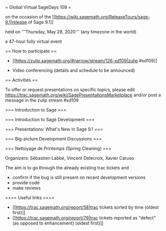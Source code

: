= Global Virtual SageDays 109 =

on the occasion of the [[https://wiki.sagemath.org/ReleaseTours/sage-9.1|release of Sage 9.1]]

held on '''Thursday, May 28, 2020''' (any timezone in the world) 

a 47-hour fully virtual event

== How to participate ==

* [[https://zulip.sagemath.org/#narrow/stream/126-sd109|zulip #sd109]]

* Video conferencing (details and schedule to be announced)

== Activities ==

To offer or request presentations on specific topics, please edit https://trac.sagemath.org/wiki/SagePresentationsMarketplace
and/or post a message in the zulip stream #sd109  

=== Introduction to Sage ===


=== Introduction to Sage Development ===


=== Presentations: What's New in Sage 9.1 ===


=== Big-picture Development Discussions ===


=== Nettoyage de Printemps (Spring Cleaning) ===

Organizers: Sébastien Labbé, Vincent Delecroix, Xavier Caruso

The aim is to go through the already existing trac tickets and

 * confirm if the bug is still present on recent development versions
 * provide code
 * make reviews

==== Useful links ====

 * [[https://trac.sagemath.org/report/58|trac tickets sorted by time (oldest first)]]
 * [[https://trac.sagemath.org/report/79|trac tickets reported as "defect" (as opposed to enhancement) (oldest first)]]
